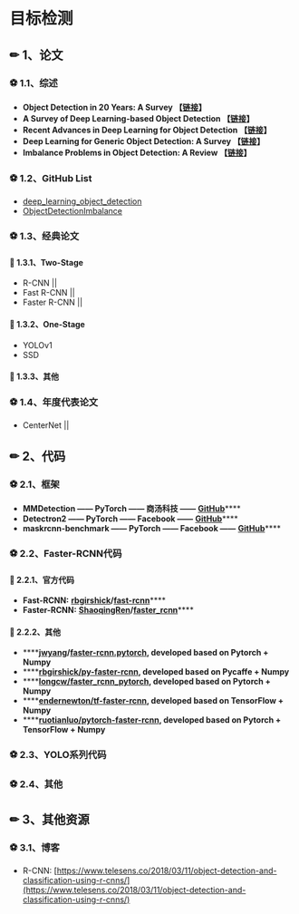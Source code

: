 # 目标检测

## ✏ 1、论文

### ⚽ 1.1、综述

* **Object Detection in 20 Years: A Survey 【**[**链接**](https://arxiv.org/pdf/1905.05055.pdf)**】**
* **A Survey of Deep Learning-based Object Detection 【**[**链接**](https://arxiv.org/pdf/1907.09408.pdf)**】**
* **Recent Advances in Deep Learning for Object Detection 【**[**链接**](https://arxiv.org/pdf/1908.03673v1.pdf)**】**
* **Deep Learning for Generic Object Detection: A Survey 【**[**链接**](https://arxiv.org/pdf/1809.02165v1.pdf)**】**
* **Imbalance Problems in Object Detection: A Review 【**[**链接**](https://arxiv.org/pdf/1909.00169.pdf)**】**

### ⚽ 1.2、GitHub List

*  [deep\_learning\_object\_detection](https://github.com/hoya012/deep_learning_object_detection)
*  [ObjectDetectionImbalance](https://github.com/kemaloksuz/ObjectDetectionImbalance)

### ⚽ 1.3、经典论文

#### 💎 1.3.1、Two-Stage

* R-CNN \|\|
* Fast R-CNN \|\|
* Faster R-CNN \|\|

#### 💎 1.3.2、One-Stage

* YOLOv1
* SSD

#### 💎 1.3.3、其他

### ⚽ 1.4、年度代表论文

* CenterNet \|\|

## ✏ 2、代码

### ⚽ 2.1、框架

* **MMDetection —— PyTorch —— 商汤科技 ——** [**GitHub**](https://github.com/open-mmlab/mmdetection)\*\*\*\*
* **Detectron2 —— PyTorch —— Facebook ——** [**GitHub**](https://github.com/facebookresearch/detectron2)\*\*\*\*
* **maskrcnn-benchmark —— PyTorch —— Facebook ——** [**GitHub**](https://github.com/facebookresearch/maskrcnn-benchmark/)\*\*\*\*

### ⚽ 2.2、Faster-RCNN代码

#### 💎 2.2.1、官方代码

* **Fast-RCNN:** [**rbgirshick**](https://github.com/rbgirshick)**/**[**fast-rcnn**](https://github.com/rbgirshick/fast-rcnn)\*\*\*\*
* **Faster-RCNN:** [**ShaoqingRen**](https://github.com/ShaoqingRen)**/**[**faster\_rcnn**](https://github.com/ShaoqingRen/faster_rcnn)\*\*\*\*

#### 💎 2.2.2、其他

* \*\*\*\*[**jwyang**](https://github.com/jwyang)**/**[**faster-rcnn.pytorch**](https://github.com/jwyang/faster-rcnn.pytorch)**, developed based on Pytorch + Numpy**
* \*\*\*\*[**rbgirshick/py-faster-rcnn**](https://github.com/rbgirshick/py-faster-rcnn)**, developed based on Pycaffe + Numpy**
* \*\*\*\*[**longcw/faster\_rcnn\_pytorch**](https://github.com/longcw/faster_rcnn_pytorch)**, developed based on Pytorch + Numpy**
* \*\*\*\*[**endernewton/tf-faster-rcnn**](https://github.com/endernewton/tf-faster-rcnn)**, developed based on TensorFlow + Numpy**
* \*\*\*\*[**ruotianluo/pytorch-faster-rcnn**](https://github.com/ruotianluo/pytorch-faster-rcnn)**, developed based on Pytorch + TensorFlow + Numpy**

### ⚽ 2.3、YOLO系列代码

### ⚽ 2.4、其他

## ✏ 3、其他资源

### ⚽ 3.1、博客

* R-CNN: [https://www.telesens.co/2018/03/11/object-detection-and-classification-using-r-cnns/](https://www.telesens.co/2018/03/11/object-detection-and-classification-using-r-cnns/)

